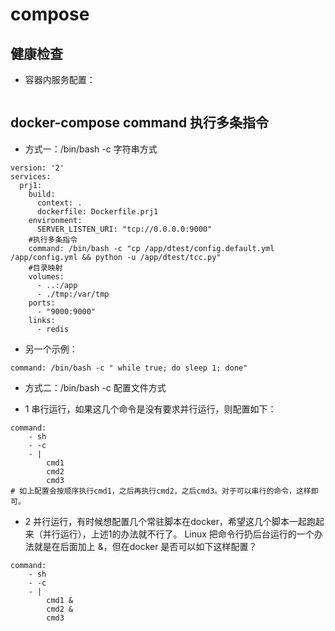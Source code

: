 # compose

## 健康检查

- 容器内服务配置：

~~~shell

~~~

## docker-compose command 执行多条指令

- 方式一：/bin/bash -c 字符串方式

~~~shell
version: '2'
services:
  prj1:
    build:
      context: .
      dockerfile: Dockerfile.prj1
    environment:
      SERVER_LISTEN_URI: "tcp://0.0.0.0:9000"
    #执行多条指令
    command: /bin/bash -c "cp /app/dtest/config.default.yml /app/config.yml && python -u /app/dtest/tcc.py"
    #目录映射
    volumes:
      - ..:/app
      - ./tmp:/var/tmp
    ports:
      - "9000:9000"
    links:
      - redis
~~~

- 另一个示例：

~~~shell
command: /bin/bash -c " while true; do sleep 1; done"
~~~

- 方式二：/bin/bash -c 配置文件方式

- 1 串行运行，如果这几个命令是没有要求并行运行，则配置如下：

~~~shell
command:
    - sh
    - -c
    - |
        cmd1
        cmd2
        cmd3
# 如上配置会按顺序执行cmd1，之后再执行cmd2，之后cmd3。对于可以串行的命令，这样即可。
~~~

- 2 并行运行，有时候想配置几个常驻脚本在docker，希望这几个脚本一起跑起来（并行运行），上述1的办法就不行了。
Linux 把命令行扔后台运行的一个办法就是在后面加上 &，但在docker 是否可以如下这样配置？

~~~shell
command:
    - sh
    - -c
    - |
        cmd1 &
        cmd2 &
        cmd3
~~~
